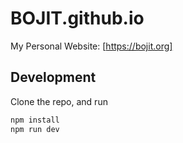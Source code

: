 # BOJIT.github.io

My Personal Website: [https://bojit.org]

## Development

Clone the repo, and run

```bash
npm install
npm run dev
```
